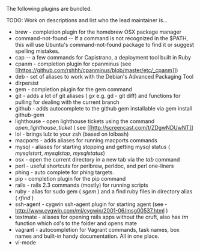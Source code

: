 The following plugins are bundled.

TODO: Work on descriptions and list who the lead maintainer is...

* brew - completion plugin for the homebrew OSX package manager
* command-not-found -- If a command is not recognized in the $PATH, this will use Ubuntu's command-not-found package to find it or suggest spelling mistakes.
* cap -- a few commands for Capistrano, a deployment tool built in Ruby
* cpanm - completion plugin for cpanminus (see [[https://github.com/rshhh/cpanminus/blob/master/etc/_cpanm]])
* deb - set of aliases to work with the Debian's Advanced Packaging Tool
* dirpersist
* gem - completion plugin for the gem command
* git - adds a lot of git aliases ( g*x* e.g. gd - git diff) and functions for pulling for dealing with the current branch
* github - adds autocomplete to the github gem installable via gem install github-gem
* lighthouse - open lighthouse tickets using the command *open_lighthouse_ticket* ( see [[http://screencast.com/t/ZDgwNDUwNT]]
* lol - brings lulz to your zsh (based on lolbash)
* macports - adds aliases for running macports commands
* mysql - aliases for starting stopping and getting mysql status ( *mysqlstart*, *mysqlstop*, *mysqlstatus*)
* osx - open the current directory in a new tab via the *tab* command
* perl - useful shortcuts for perlbrew, perldoc, and perl one-liners
* phing - auto complete for phing targets. 
* pip - completion plugin for the pip command
* rails - rails 2.3 commands (mostly) for running scripts
* ruby - alias for sudo gem ( *sgem* ) and a find ruby files in directory alias ( *rfind* )
* ssh-agent - cygwin ssh-agent plugin for starting agent (see - http://www.cygwin.com/ml/cygwin/2001-06/msg00537.html )
* textmate -  aliases for opening rails apps without the cruft, also has *tm* function which cd's to the folder and opens mate
* vagrant - autocompletion for Vagrant commands, task names, box names and built-in handy documentation. All in one place.
* vi-mode
